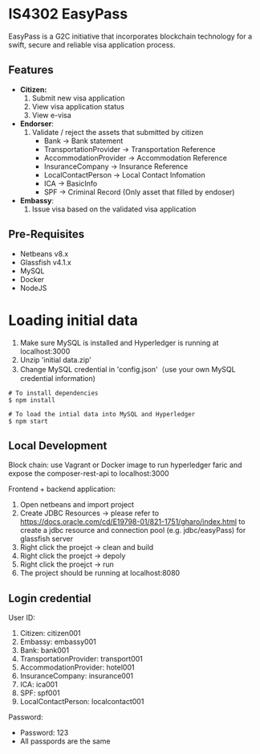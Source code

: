 # IS4302 EasyPass 

EasyPass is a G2C initiative that incorporates blockchain technology for a swift, secure and reliable visa application process.

## Features
- **Citizen:** 
    1. Submit new visa application
    2. View visa application status
    3. View e-visa
- **Endorser**: 
    1. Validate / reject the assets that submitted by citizen
        - Bank -> Bank statement
        - TransportationProvider -> Transportation Reference
        - AccommodationProvider -> Accommodation Reference 
        - InsuranceCompany -> Insurance Reference
        - LocalContactPerson -> Local Contact Infomation
        - ICA -> BasicInfo
        - SPF -> Criminal Record (Only asset that filled by endoser)
- **Embassy**: 
    1. Issue visa based on the validated visa application

## Pre-Requisites
* Netbeans v8.x 
* Glassfish v4.1.x 
* MySQL 
* Docker
* NodeJS 

# Loading initial data
1. Make sure MySQL is installed and Hyperledger is running at localhost:3000
2. Unzip 'initial data.zip'
3. Change MySQL credential in 'config.json'（use your own MySQL credential information)
```shell
# To install dependencies 
$ npm install

# To load the intial data into MySQL and Hyperledger
$ npm start
```


## Local Development

Block chain: use Vagrant or Docker image to run hyperledger faric and expose the composer-rest-api to localhost:3000

Frontend + backend application: 
1. Open netbeans and import project 
2. Create JDBC Resources -> please refer to https://docs.oracle.com/cd/E19798-01/821-1751/gharo/index.html to create a jdbc resource and connection pool (e.g. jdbc/easyPass) for glassfish server
2. Right click the proejct -> clean and build
3. Right click the proejct -> depoly 
4. Right click the proejct -> run 
5. The project should be running at localhost:8080

## Login credential 
User ID: 
1. Citizen: citizen001
2. Embassy: embassy001
3. Bank: bank001
4. TransportationProvider: transport001
5. AccommodationProvider: hotel001
6. InsuranceCompany: insurance001
7. ICA: ica001
8. SPF: spf001
9. LocalContactPerson: localcontact001

Password:
* Password: 123
* All passpords are the same
